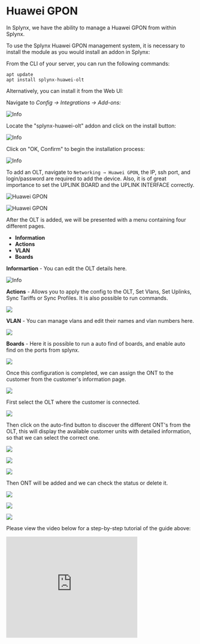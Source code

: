Huawei GPON
==========

In Splynx, we have the ability to manage a Huawei GPON from within Splynx.

To use the Splynx Huawei GPON management system, it is necessary to install the module as you would install an addon in Splynx:

From the CLI of your server, you can run the following commands:

```
apt update
apt install splynx-huawei-olt
```

Alternatively, you can install it from the Web UI:

 Navigate to *Config -> Integrations -> Add-ons:*

![Info](20.png)

Locate the "splynx-huawei-olt" addon and click on the install button:

![Info](21.png)

Click on "OK, Confirm" to begin the installation process:

![Info](22.png)

To add an OLT, navigate to `Networking → Huawei GPON`, the IP, ssh port, and login/password are required to add the device. Also, it is of great importance to set the UPLINK BOARD and the UPLINK INTERFACE correctly.

![Huawei GPON](hgpon2.png)

![Huawei GPON](hgpon.png)

After the OLT is added, we will be presented with a menu containing four different pages.

* **Information**
* **Actions**
* **VLAN**
* **Boards**


**Informartion** - You can edit the OLT details here.

![Info](info.png)


**Actions** - Allows you to apply the config to the OLT, Set Vlans, Set Uplinks, Sync Tariffs or Sync Profiles. It is also possible to run commands.

![](1.png)


**VLAN** - You can manage vlans and edit their names and vlan numbers here.

![](2.png)


**Boards** - Here it is possible to run a auto find of boards, and enable auto find on the ports from splynx.

![](3.png)


Once this configuration is completed, we can assign the ONT to the customer from the customer's information page.

![](4.png)


First select the OLT where the customer is connected.

![](5.png)


Then click on the auto-find button to discover the different ONT's from the OLT, this will display the available customer units with detailed information, so that we can select the correct one.

![](6.png)

![](7.png)

![](8.png)


Then ONT will be added and we can check the status or delete it.

![](9.png)

![](23.png)

![](24.png)


Please view the video below for a step-by-step tutorial of the guide above:

<iframe frameborder=0 height=270 width=350 allowfullscreen src="https://www.youtube.com/embed/1rG-kEyk3cE?wmode=opaque">Video on youtube</iframe>
